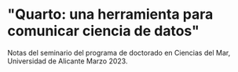 # "Quarto: una herramienta para comunicar ciencia de datos"
Notas del seminario del programa de doctorado en Ciencias del Mar, Universidad de Alicante
Marzo 2023.

